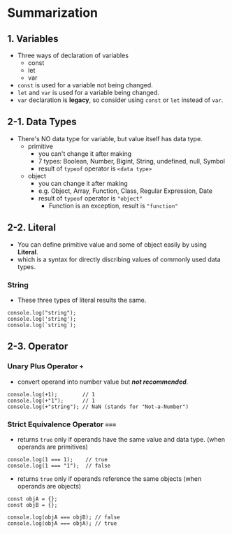 # Summarization
    
## 1. Variables

* Three ways of declaration of variables
    * const
    * let
    * var
* `const` is used for a variable not being changed.
* `let` and `var` is used for a variable being changed.
* `var` declaration is **legacy**, so consider using `const` or `let` instead of `var`.

## 2-1. Data Types

* There's NO data type for variable, but value itself has data type.
    * primitive
        * you can't change it after making
        * 7 types: Boolean, Number, Bigint, String, undefined, null, Symbol
        * result of `typeof` operator is `<data type>`
    * object
        * you can change it after making
        * e.g. Object, Array, Function, Class, Regular Expression, Date
        * result of `typeof` operator is `"object"`
            * Function is an exception, result is `"function"`

## 2-2. Literal

* You can define primitive value and some of object easily by using **Literal**.
* which is a syntax for directly discribing values of commonly used data types.

### String

* These three types of literal results the same.
```
console.log("string");
console.log('string');
console.log(`string`);
```       

## 2-3. Operator

### Unary Plus Operator `+`
* convert operand into number value but ***not recommended***.
```
console.log(+1);        // 1
console.log(+"1");      // 1
console.log(+"string"); // NaN (stands for "Not-a-Number")
```

### Strict Equivalence Operator `===`
* returns `true` only if operands have the same value and data type. (when operands are primitives)
```
console.log(1 === 1);    // true
console.log(1 === "1");  // false
```
* returns `true` only if operands reference the same objects (when operands are objects)
```
const objA = {};
const objB = {};

console.log(objA === objB); // false
console.log(objA === objA); // true
```

